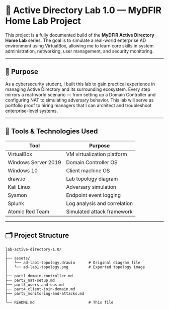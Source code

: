 # 🧠 Active Directory Lab 1.0 — MyDFIR Home Lab Project

This project is a fully documented build of the **MyDFIR Active Directory Home Lab** series. The goal is to simulate a real-world enterprise AD environment using VirtualBox, allowing me to learn core skills in system administration, networking, user management, and security monitoring.

---

## 🎯 Purpose

As a cybersecurity student, I built this lab to gain practical experience in managing Active Directory and its surrounding ecosystem. Every step mirrors a real-world scenario — from setting up a Domain Controller and configuring NAT to simulating adversary behavior. This lab will serve as portfolio proof to hiring managers that I can architect and troubleshoot enterprise-level systems.

---

## 🧰 Tools & Technologies Used

| Tool                | Purpose                            |
|---------------------|------------------------------------|
| VirtualBox          | VM virtualization platform         |
| Windows Server 2019 | Domain Controller OS               |
| Windows 10          | Client machine OS                  |
| draw.io             | Lab topology diagram               |
| Kali Linux          | Adversary simulation               |
| Sysmon              | Endpoint event logging             |
| Splunk              | Log analysis and correlation       |
| Atomic Red Team     | Simulated attack framework         |

---

## 🗂️ Project Structure

```plaintext
lab-active-directory-1.0/
│
├── assets/
│   └── ad-lab1-topology.drawio      # Original diagram file
│   └── ad-lab1-topology.png         # Exported topology image
│
├── part1_domain-controller.md
├── part2_nat-setup.md
├── part3_users-and-ous.md
├── part4_client-join-domain.md
├── part5_monitoring-and-attacks.md
│
└── README.md                        # This file
